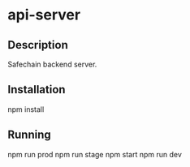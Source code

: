 # api-server

## Description
Safechain backend server.

## Installation
npm install

## Running
npm run prod
npm run stage
npm start
npm run dev
